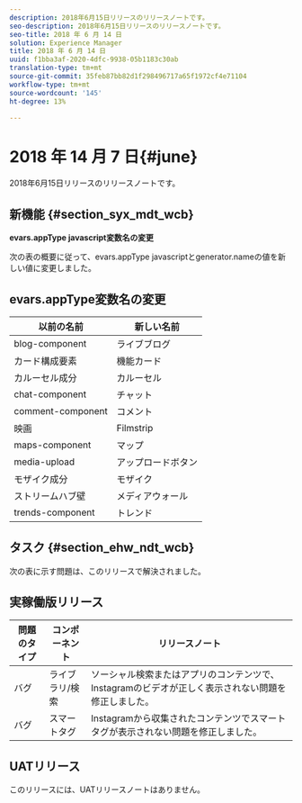 ```yaml
---
description: 2018年6月15日リリースのリリースノートです。
seo-description: 2018年6月15日リリースのリリースノートです。
seo-title: 2018 年 6 月 14 日
solution: Experience Manager
title: 2018 年 6 月 14 日
uuid: f1bba3af-2020-4dfc-9938-05b1183c30ab
translation-type: tm+mt
source-git-commit: 35feb87bb82d1f298496717a65f1972cf4e71104
workflow-type: tm+mt
source-wordcount: '145'
ht-degree: 13%

---
```



# 2018 年 14 月 7 日{#june}

2018年6月15日リリースのリリースノートです。

## 新機能 {#section_syx_mdt_wcb}

**evars.appType javascript変数名の変更**

次の表の概要に従って、evars.appType javascriptとgenerator.nameの値を新しい値に変更しました。

## evars.appType変数名の変更

| 以前の名前 | 新しい名前 |
|---|---|
| blog-component | ライブブログ |
| カード構成要素 | 機能カード |
| カルーセル成分 | カルーセル |
| chat-component | チャット |
| comment-component | コメント |
| 映画 | Filmstrip |
| maps-component | マップ |
| media-upload | アップロードボタン |
| モザイク成分 | モザイク |
| ストリームハブ壁 | メディアウォール |
| trends-component | トレンド |

## タスク {#section_ehw_ndt_wcb}

次の表に示す問題は、このリリースで解決されました。

## 実稼働版リリース

| **問題のタイプ** | **コンポーネント** | **リリースノート** |
|---|---|---|
| バグ | ライブラリ/検索 | ソーシャル検索またはアプリのコンテンツで、Instagramのビデオが正しく表示されない問題を修正しました。 |
| バグ | スマートタグ | Instagramから収集されたコンテンツでスマートタグが表示されない問題を修正しました。 |

## UATリリース

このリリースには、UATリリースノートはありません。
